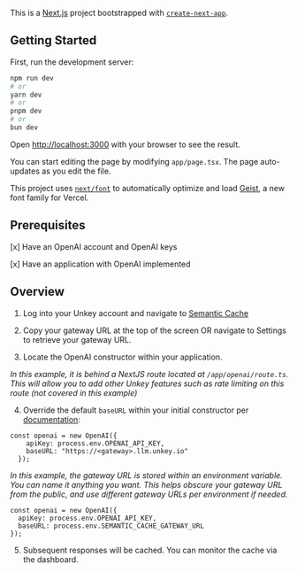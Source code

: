 This is a [Next.js](https://nextjs.org) project bootstrapped with [`create-next-app`](https://nextjs.org/docs/app/api-reference/cli/create-next-app).

## Getting Started

First, run the development server:

```bash
npm run dev
# or
yarn dev
# or
pnpm dev
# or
bun dev
```

Open [http://localhost:3000](http://localhost:3000) with your browser to see the result.

You can start editing the page by modifying `app/page.tsx`. The page auto-updates as you edit the file.

This project uses [`next/font`](https://nextjs.org/docs/app/building-your-application/optimizing/fonts) to automatically optimize and load [Geist](https://vercel.com/font), a new font family for Vercel.

## Prerequisites 

[x] Have an OpenAI account and OpenAI keys

[x] Have an application with OpenAI implemented

## Overview
1. Log into your Unkey account and navigate to [Semantic Cache](https://app.unkey.com/semantic-cache)

2. Copy your gateway URL at the top of the screen OR navigate to Settings to retrieve your gateway URL.
3. Locate the OpenAI constructor within your application. 

*In this example, it is behind a NextJS route located at `/app/openai/route.ts`. This will allow you to add other Unkey features such as rate limiting on this route (not covered in this example)*

4. Override the default `baseURL` within your initial constructor per [documentation](https://www.unkey.com/docs/semantic-cache/introduction): 

```
const openai = new OpenAI({
    apiKey: process.env.OPENAI_API_KEY,
    baseURL: "https://<gateway>.llm.unkey.io"
  });
```
*In this example, the gateway URL is stored within an environment variable. You can name it anything you want. This helps obscure your gateway URL from the public, and use different gateway URLs per environment if needed.*

```
const openai = new OpenAI({
  apiKey: process.env.OPENAI_API_KEY,
  baseURL: process.env.SEMANTIC_CACHE_GATEWAY_URL
});
```

5. Subsequent responses will be cached. You can monitor the cache via the dashboard.
